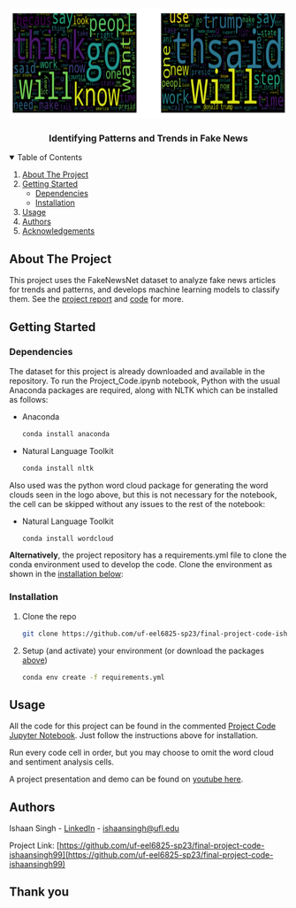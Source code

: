 <!-- PROJECT LOGO -->
<br />
<p align="center">
  <a href="https://github.com/uf-eel6825-sp23/final-project-code-ishaansingh99/">
    <img src="images/both.png" alt="Word cloud from the project dataset" width="800" height="200">
  </a>
  <h3 align="center">Identifying Patterns and Trends in Fake News</h3>
</p>



<!-- TABLE OF CONTENTS -->
<details open="open">
  <summary>Table of Contents</summary>
  <ol>
    <li>
      <a href="#about-the-project">About The Project</a>
    </li>
    <li>
      <a href="#getting-started">Getting Started</a>
      <ul>
        <li><a href="#dependencies">Dependencies</a></li>
        <li><a href="#installation">Installation</a></li>
      </ul>
    </li>
    <li><a href="#usage">Usage</a></li>
    <li><a href="#authors">Authors</a></li>
    <li><a href="#acknowledgements">Acknowledgements</a></li>
  </ol>
</details>



<!-- ABOUT THE PROJECT -->
## About The Project

This project uses the FakeNewsNet dataset to analyze fake news articles for trends and patterns, and develops machine learning models to classify them. See the [project report](Project_Report.pdf) and [code](Project_Code.ipynb) for more.

<!-- GETTING STARTED -->
## Getting Started

### Dependencies

The dataset for this project is already downloaded and available in the repository. To run the Project_Code.ipynb notebook, Python with the usual Anaconda packages are required, along with NLTK which can be installed as follows:

* Anaconda
  ```sh
  conda install anaconda
  ```
* Natural Language Toolkit
  ```sh
  conda install nltk
  ```
Also used was the python word cloud package for generating the word clouds seen in the logo above, but this is not necessary for the notebook, the cell can be skipped without any issues to the rest of the notebook:

* Natural Language Toolkit
  ```sh
  conda install wordcloud
  ```

**Alternatively**, the project repository has a requirements.yml file to clone the conda environment used to develop the code. Clone the environment as shown in the <a href="#installation">installation below</a>:

### Installation

1. Clone the repo
   ```sh
   git clone https://github.com/uf-eel6825-sp23/final-project-code-ishaansingh99.git
   ```
2. Setup (and activate) your environment (or download the packages <a href="#dependencies">above</a>)
   ```sh
   conda env create -f requirements.yml
   ```

<!-- USAGE EXAMPLES -->
## Usage

All the code for this project can be found in the commented [Project Code Jupyter Notebook](Project_Code.ipynb). Just follow the instructions above for installation.

Run every code cell in order, but you may choose to omit the word cloud and sentiment analysis cells.

A project presentation and demo can be found on [youtube here](https://youtu.be/02RJxJ7cR6c).

<!-- Authors -->
## Authors

Ishaan Singh - [LinkedIn](https://www.linkedin.com/in/ishaan-singh-uflorida/) - ishaansingh@ufl.edu

Project Link: [https://github.com/uf-eel6825-sp23/final-project-code-ishaansingh99](https://github.com/uf-eel6825-sp23/final-project-code-ishaansingh99)

## Thank you
